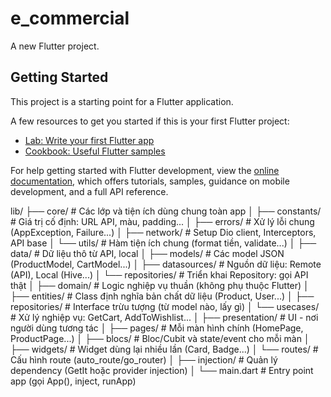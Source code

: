# e_commercial

A new Flutter project.

## Getting Started

This project is a starting point for a Flutter application.

A few resources to get you started if this is your first Flutter project:

- [Lab: Write your first Flutter app](https://docs.flutter.dev/get-started/codelab)
- [Cookbook: Useful Flutter samples](https://docs.flutter.dev/cookbook)

For help getting started with Flutter development, view the
[online documentation](https://docs.flutter.dev/), which offers tutorials,
samples, guidance on mobile development, and a full API reference.

lib/
├── core/                 # Các lớp và tiện ích dùng chung toàn app
│   ├── constants/        # Giá trị cố định: URL API, màu, padding...
│   ├── errors/           # Xử lý lỗi chung (AppException, Failure...)
│   ├── network/          # Setup Dio client, Interceptors, API base
│   └── utils/            # Hàm tiện ích chung (format tiền, validate...)
│
├── data/                 # Dữ liệu thô từ API, local
│   ├── models/           # Các model JSON (ProductModel, CartModel...)
│   ├── datasources/      # Nguồn dữ liệu: Remote (API), Local (Hive...)
│   └── repositories/     # Triển khai Repository: gọi API thật
│
├── domain/               # Logic nghiệp vụ thuần (không phụ thuộc Flutter)
│   ├── entities/         # Class định nghĩa bản chất dữ liệu (Product, User...)
│   ├── repositories/     # Interface trừu tượng (từ model nào, lấy gì)
│   └── usecases/         # Xử lý nghiệp vụ: GetCart, AddToWishlist...
│
├── presentation/         # UI - nơi người dùng tương tác
│   ├── pages/            # Mỗi màn hình chính (HomePage, ProductPage...)
│   ├── blocs/            # Bloc/Cubit và state/event cho mỗi màn
│   ├── widgets/          # Widget dùng lại nhiều lần (Card, Badge...)
│   └── routes/           # Cấu hình route (auto_route/go_router)
│
├── injection/            # Quản lý dependency (GetIt hoặc provider injection)
│
└── main.dart             # Entry point app (gọi App(), inject, runApp)